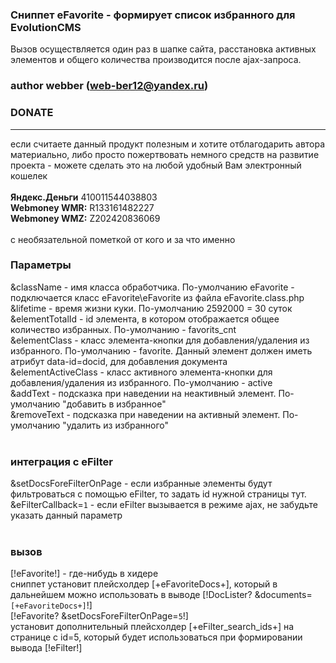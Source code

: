 ### Сниппет eFavorite - формирует список избранного для EvolutionCMS
Вызов осуществляется один раз в шапке сайта, расстановка активных элементов и общего количества производится после ajax-запроса.<br>

### author webber (web-ber12@yandex.ru)

### DONATE
---------
если считаете данный продукт полезным и хотите отблагодарить автора материально,
либо просто пожертвовать немного средств на развитие проекта - 
можете сделать это на любой удобный Вам электронный кошелек<br><br>
<strong>Яндекс.Деньги</strong> 410011544038803<br>
<strong>Webmoney WMR:</strong> R133161482227<br>
<strong>Webmoney WMZ:</strong> Z202420836069<br><br>
с необязательной пометкой от кого и за что именно

### Параметры
&className - имя класса обработчика. По-умолчанию eFavorite - подключается класс eFavorite\eFavorite из файла eFavorite.class.php<br>
&lifetime - время жизни куки. По-умолчанию 2592000 = 30 суток<br>
&elementTotalId - id элемента, в котором отображается общее количество избранных. По-умолчанию - favorits_cnt<br>
&elementClass - класс элемента-кнопки для добавления/удаления из избранного. По-умолчанию - favorite. Данный элемент должен иметь атрибут data-id=docid, для добавления документа<br>
&elementActiveClass - класс активного элемента-кнопки для добавления/удаления из избранного. По-умолчанию - active<br>
&addText - подсказка при наведении на неактивный элемент. По-умолчанию "добавить в избранное"<br>
&removeText - подсказка при наведении на активный элемент. По-умолчанию "удалить из избранного"<br>
<br>

### интеграция с eFilter
&setDocsForeFilterOnPage - если избранные элементы будут фильтроваться с помощью eFilter, то задать id нужной страницы тут.<br>
&eFilterCallback=`1` - если eFilter вызывается в режиме ajax, не забудьте указать данный параметр<br>
<br>

### вызов
[!eFavorite!] - где-нибудь в хидере<br>
сниппет установит плейсхолдер [+eFavoriteDocs+], который в дальнейшем можно использовать в выводе [!DocLister? &documents=`[+eFavoriteDocs+]`!]<br>
[!eFavorite? &setDocsForeFilterOnPage=`5`!]<br>
установит дополнительный плейсхолдер [+eFilter_search_ids+] на странице с id=5, который будет использоваться при формировании вывода [!eFilter!]<br>